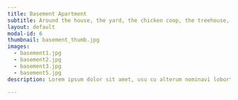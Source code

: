 ```yaml
---
title: Basement Apartment
subtitle: Around the house, the yard, the chicken coop, the treehouse, and the patio.
layout: default
modal-id: 6
thumbnail: basement_thumb.jpg
images:
  - basement1.jpg
  - basement2.jpg
  - basement3.jpg
  - basement5.jpg
description: Lorem ipsum dolor sit amet, usu cu alterum nominavi lobortis. At duo novum diceret. Tantas apeirian vix et, usu sanctus postulant inciderint ut, populo diceret necessitatibus in vim. Cu eum dicam feugiat noluisse.

---
```


